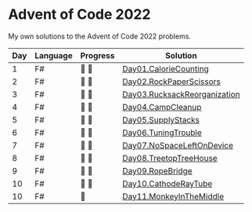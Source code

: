 ﻿# Advent of Code 2022

My own solutions to the Advent of Code 2022 problems.

| Day | Language | Progress        | Solution                                                                                                         |
|-----|----------|-----------------|------------------------------------------------------------------------------------------------------------------|
| 1   | F#       | :star2: :star2: | [Day01.CalorieCounting](https://github.com/Lerke/AdventOfCode2022/tree/main/Day01.CalorieCounting)               |
| 2   | F#       | :star2: :star2: | [Day02.RockPaperScissors](https://github.com/Lerke/AdventOfCode2022/tree/main/Day02.RockPaperScissors)           |
| 3   | F#       | :star2: :star2: | [Day03.RucksackReorganization](https://github.com/Lerke/AdventOfCode2022/tree/main/Day03.RucksackReorganization) |
| 4   | F#       | :star2: :star2: | [Day04.CampCleanup](https://github.com/Lerke/AdventOfCode2022/tree/main/Day04.CampCleanup)                       |
| 5   | F#       | :star2: :star2: | [Day05.SupplyStacks](https://github.com/Lerke/AdventOfCode2022/tree/main/Day05.SupplyStacks)                     |
| 6   | F#       | :star2: :star2: | [Day06.TuningTrouble](https://github.com/Lerke/AdventOfCode2022/tree/main/Day06.TuningTrouble)                   |
| 7   | F#       | :star2: :star2: | [Day07.NoSpaceLeftOnDevice](https://github.com/Lerke/AdventOfCode2022/tree/main/Day07.NoSpaceLeftOnDevice)       |
| 8   | F#       | :star2: :star2: | [Day08.TreetopTreeHouse](https://github.com/Lerke/AdventOfCode2022/tree/main/Day08.TreetopTreeHouse)             |
| 9   | F#       | :star2: :star2: | [Day09.RopeBridge](https://github.com/Lerke/AdventOfCode2022/tree/main/Day09.RopeBridge)                         |
| 10  | F#       | :star2: :star2: | [Day10.CathodeRayTube](https://github.com/Lerke/AdventOfCode2022/tree/main/Day10.CathodeRayTube)                 |
| 10  | F#       | :star2:         | [Day11.MonkeyInTheMiddle](https://github.com/Lerke/AdventOfCode2022/tree/main/Day11.MonkeyInTheMiddle)           |

